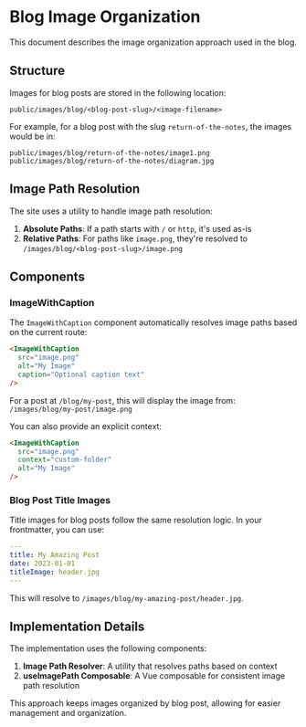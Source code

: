 # Blog Image Organization

This document describes the image organization approach used in the blog.

## Structure

Images for blog posts are stored in the following location:

```
public/images/blog/<blog-post-slug>/<image-filename>
```

For example, for a blog post with the slug `return-of-the-notes`, the images would be in:

```
public/images/blog/return-of-the-notes/image1.png
public/images/blog/return-of-the-notes/diagram.jpg
```

## Image Path Resolution

The site uses a utility to handle image path resolution:

1. **Absolute Paths**: If a path starts with `/` or `http`, it's used as-is
2. **Relative Paths**: For paths like `image.png`, they're resolved to `/images/blog/<blog-post-slug>/image.png`

## Components

### ImageWithCaption

The `ImageWithCaption` component automatically resolves image paths based on the current route:

```md
<ImageWithCaption 
  src="image.png" 
  alt="My Image" 
  caption="Optional caption text"
/>
```

For a post at `/blog/my-post`, this will display the image from:
`/images/blog/my-post/image.png`

You can also provide an explicit context:

```md
<ImageWithCaption 
  src="image.png" 
  context="custom-folder" 
  alt="My Image"
/>
```

### Blog Post Title Images

Title images for blog posts follow the same resolution logic. In your frontmatter, you can use:

```yaml
---
title: My Amazing Post
date: 2023-01-01
titleImage: header.jpg
---
```

This will resolve to `/images/blog/my-amazing-post/header.jpg`.

## Implementation Details

The implementation uses the following components:

1. **Image Path Resolver**: A utility that resolves paths based on context
2. **useImagePath Composable**: A Vue composable for consistent image path resolution

This approach keeps images organized by blog post, allowing for easier management and organization.
